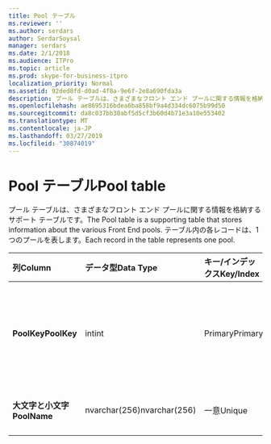 ```yaml
---
title: Pool テーブル
ms.reviewer: ''
ms.author: serdars
author: SerdarSoysal
manager: serdars
ms.date: 2/1/2018
ms.audience: ITPro
ms.topic: article
ms.prod: skype-for-business-itpro
localization_priority: Normal
ms.assetid: 92ded8fd-d0ad-4f8a-9e6f-2e8a690fda3a
description: プール テーブルは、さまざまなフロント エンド プールに関する情報を格納するサポート テーブルです。 テーブル内の各レコードは、1 つのプールを表します。
ms.openlocfilehash: ae8695316bdea6ba858bf9a4d334dc6075b99d50
ms.sourcegitcommit: da8c037bb30abf5d5cf3b60d4b71e3a10e553402
ms.translationtype: MT
ms.contentlocale: ja-JP
ms.lasthandoff: 03/27/2019
ms.locfileid: "30874019"
---
```

# <a name="pool-table"></a><span data-ttu-id="c2568-104">Pool テーブル</span><span class="sxs-lookup"><span data-stu-id="c2568-104">Pool table</span></span>
 
<span data-ttu-id="c2568-105">プール テーブルは、さまざまなフロント エンド プールに関する情報を格納するサポート テーブルです。</span><span class="sxs-lookup"><span data-stu-id="c2568-105">The Pool table is a supporting table that stores information about the various Front End pools.</span></span> <span data-ttu-id="c2568-106">テーブル内の各レコードは、1 つのプールを表します。</span><span class="sxs-lookup"><span data-stu-id="c2568-106">Each record in the table represents one pool.</span></span>
  
|<span data-ttu-id="c2568-107">**列**</span><span class="sxs-lookup"><span data-stu-id="c2568-107">**Column**</span></span>|<span data-ttu-id="c2568-108">**データ型**</span><span class="sxs-lookup"><span data-stu-id="c2568-108">**Data Type**</span></span>|<span data-ttu-id="c2568-109">**キー/インデックス**</span><span class="sxs-lookup"><span data-stu-id="c2568-109">**Key/Index**</span></span>|<span data-ttu-id="c2568-110">**詳細**</span><span class="sxs-lookup"><span data-stu-id="c2568-110">**Details**</span></span>|
|:-----|:-----|:-----|:-----|
|<span data-ttu-id="c2568-111">**PoolKey**</span><span class="sxs-lookup"><span data-stu-id="c2568-111">**PoolKey**</span></span> <br/> |<span data-ttu-id="c2568-112">int</span><span class="sxs-lookup"><span data-stu-id="c2568-112">int</span></span>  <br/> |<span data-ttu-id="c2568-113">Primary</span><span class="sxs-lookup"><span data-stu-id="c2568-113">Primary</span></span>  <br/> |<span data-ttu-id="c2568-114">このプールを識別する一意の番号です。</span><span class="sxs-lookup"><span data-stu-id="c2568-114">Unique number identifying this pool.</span></span>  <br/> |
|<span data-ttu-id="c2568-115">**大文字と小文字**</span><span class="sxs-lookup"><span data-stu-id="c2568-115">**PoolName**</span></span> <br/> |<span data-ttu-id="c2568-116">nvarchar(256)</span><span class="sxs-lookup"><span data-stu-id="c2568-116">nvarchar(256)</span></span>  <br/> |<span data-ttu-id="c2568-117">一意</span><span class="sxs-lookup"><span data-stu-id="c2568-117">Unique</span></span>  <br/> |<span data-ttu-id="c2568-118">プールの FQDN です。</span><span class="sxs-lookup"><span data-stu-id="c2568-118">Pool FQDN.</span></span>  <br/> |
   

